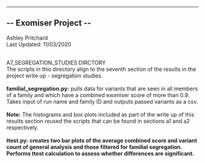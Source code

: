 ----------------------
-- Exomiser Project --
----------------------

Ashley Pritchard <br>
Last Updated: 11/03/2020 <br><br>

A7_SEGREGATION_STUDIES DIRCTORY<br>
The scripts in this directory align to the seventh section of the results in the project write up - segregation studies.<br><br>
<strong>familial_segregation.py:</strong> pulls data for variants that are seen in all members of a family and which have a combined exomiser score of more than 0.9. Takes input of run name and family ID and outputs passed variants as a csv.<br><br>
<strong>Note:</strong> The histograms and box plots included as part of the write up of this results section reused the scripts that can be found in sections a1 and a2 respectively.<br><br>
<strong>ttest.py:<strong> creates two bar plots of the average combined score and variant count of general analysis and those filtered for familial segregation. Performs ttest calculation to assess whether differences are significant. 
